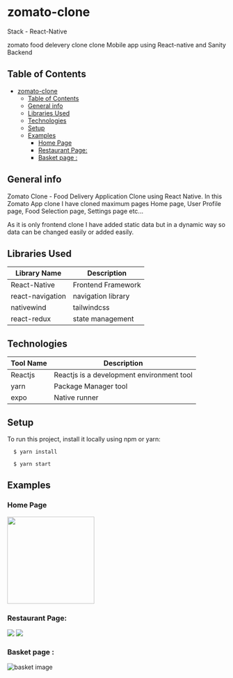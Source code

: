 # zomato-clone

Stack - React-Native

zomato food delevery clone clone Mobile app using React-native and Sanity Backend

## Table of Contents
- [zomato-clone](#zomato-clone)
  - [Table of Contents](#table-of-contents)
  - [General info](#general-info)
  - [Libraries Used](#libraries-used)
  - [Technologies](#technologies)
  - [Setup](#setup)
  - [Examples](#examples)
    - [Home Page](#home-page)
    - [Restaurant Page:](#restaurant-page)
    - [Basket page :](#basket-page-)

## General info
Zomato Clone - Food Delivery Application Clone using React Native. In this Zomato App clone I have cloned maximum pages Home page, User Profile page, Food Selection page, Settings page etc...

As it is only frontend clone I have added static data but in a dynamic way so data can be changed easily or added easily.

## Libraries Used
|Library Name | Description|
| ----------- | ---------- | 
|React-Native | Frontend Framework|
|react-navigation | navigation library|
|nativewind | tailwindcss |
|react-redux | state management |

## Technologies
|Tool Name | Description |
| ------- | -------------|
| Reactjs | Reactjs is a development environment tool|
|yarn | Package Manager tool|
| expo | Native runner |


## Setup
To run this project, install it locally using npm or yarn:

```
  $ yarn install
  
  $ yarn start
```

## Examples
### Home Page

<img src='./example/home.jpg' width='200' />

<br>

### Restaurant Page:

<img src='./example/kfc.jpg' />
<img src='./example/restaurant1.jpg' />

<br>

### Basket page :
<img src='./example/basket.jpg' alt='basket image' />